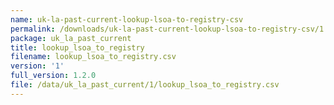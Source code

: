 ```yaml
---
name: uk-la-past-current-lookup-lsoa-to-registry-csv
permalink: /downloads/uk-la-past-current-lookup-lsoa-to-registry-csv/1
package: uk_la_past_current
title: lookup_lsoa_to_registry
filename: lookup_lsoa_to_registry.csv
version: '1'
full_version: 1.2.0
file: /data/uk_la_past_current/1/lookup_lsoa_to_registry.csv
---
```


